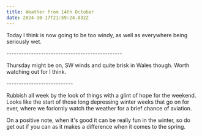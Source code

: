 ```yaml
---
title: Weather from 14th October
date: 2024-10-17T21:59:24.032Z
---
```

Today I think is now going to be too windy, as well as everywhere being seriously wet.

\-----------------------------------------------

Thursday might be on, SW winds and quite brisk in Wales though.  Worth watching out for I think.

\---------------------------

Rubbish all week by the look of things with a glint of hope for the weekend.  Looks like the start of those long depressing winter weeks that go on for ever, where we forlornly watch the weather for a brief chance of aviation.

On a positive note, when it's good it can be really fun in the winter, so do get out if you can as it makes a difference when it comes to the spring.